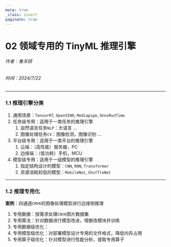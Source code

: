 ```yaml
---
marp: true
_class: invert
paginate: true
---
```

<!-- _header: 'Compute InkJet Lab' -->
<!-- _footer: evo | [Github](https://github.com/lancerstadium/evo/tree/ml) | [Docs](https://lancerstadium.github.io/evo/docs) -->

# 02 领域专用的 TinyML 推理引擎

###### 作者：鲁天硕
###### 时间：2024/7/22

---

### 1.1 推理引擎分类

1. 通用场景：`TensorRT`, `OpenVINO`, `Mediapipe`, `OnnxRunTime`
2. 任务级专用：适用于一类任务的推理引擎
   1. 自然语言任务`NLP`：大语言 ...
   2. 图像处理任务`CV`：图像检测，图像识别 ...
3. 平台级专用：适用于一类平台的推理引擎
   1. 云端：（高性能）服务器，PC
   2. 边缘端：（低功耗）手机，MCU
4. 模型级专用：适用于一组模型的推理引擎
   1. 指定结构设计的模型：`CNN`, `RNN`, `Transformer`
   2. 资源消耗较低的模型：`MobileNet`, `ShuffleNet`

---

### 1.2 推理专用化

**案例**：四通道`CMYK`的图像处理模型进行边缘侧推理
1. 专用数据：按需求处理`CNYK`图片数据集
2. 专用算法：针对数据进行模型改进，增删改模块并训练
3. 专用数据级优化：
4. 专用模型级优化：对部署模型设计专用的文件格式，降低内存占用
5. 专用算子级优化：针对模型进行性能分析，提取专用算子
